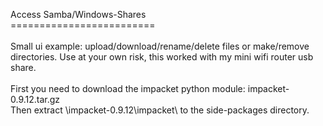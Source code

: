 Access Samba/Windows-Shares<br/>
=========================<br/>
<br/>
Small ui example: upload/download/rename/delete files or make/remove directories. Use at your own risk, this worked with my mini wifi router usb share.<br/>
<br/>
First you need to download the impacket python module: impacket-0.9.12.tar.gz<br/>
Then extract \impacket-0.9.12\impacket\ to the side-packages directory.<br/>
